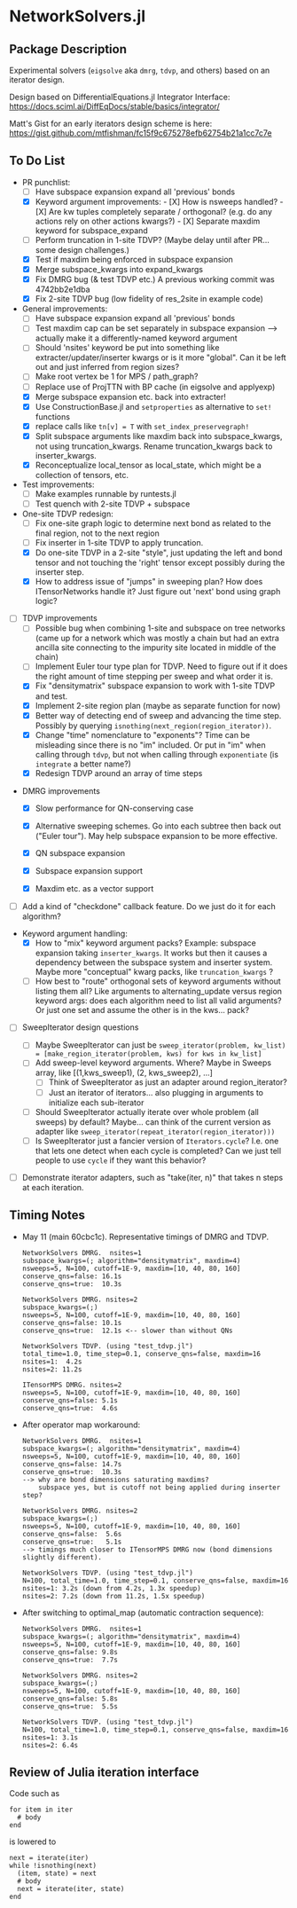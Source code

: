 # NetworkSolvers.jl

## Package Description

Experimental solvers (`eigsolve` aka `dmrg`, `tdvp`, and others) based on an iterator design.

Design based on DifferentialEquations.jl Integrator Interface:
https://docs.sciml.ai/DiffEqDocs/stable/basics/integrator/

Matt's Gist for an early iterators design scheme is here:
https://gist.github.com/mtfishman/fc15f9c675278efb62754b21a1cc7c7e

## To Do List

- PR punchlist:
  - [ ] Have subspace expansion expand all 'previous' bonds
  - [X] Keyword argument improvements:
        - [X] How is nsweeps handled?
        - [X] Are kw tuples completely separate / orthogonal?
              (e.g. do any actions rely on other actions kwargs?)
        - [X] Separate maxdim keyword for subspace_expand
  - [ ] Perform truncation in 1-site TDVP? (Maybe delay until after PR... some design challenges.)
  - [X] Test if maxdim being enforced in subspace expansion
  - [X] Merge subspace_kwargs into expand_kwargs
  - [X] Fix DMRG bug (& test TDVP etc.)
        A previous working commit was 4742bb2e1dba
  - [X] Fix 2-site TDVP bug (low fidelity of res_2site in example code)

- General improvements:
    - [ ] Have subspace expansion expand all 'previous' bonds
    - [ ] Test maxdim cap can be set separately in subspace expansion
          --> actually make it a differently-named keyword argument
    - [ ] Should 'nsites' keyword be put into something like extracter/updater/inserter kwargs or is 
          it more "global". Can it be left out and just inferred from region sizes?
    - [ ] Make root vertex be 1 for MPS / path_graph?
    - [ ] Replace use of ProjTTN with BP cache (in eigsolve and applyexp)
    - [X] Merge subspace expansion etc. back into extracter!
    - [X] Use ConstructionBase.jl and `setproperties` as alternative to `set!` functions
    - [X] replace calls like `tn[v] = T` with `set_index_preservegraph!`
    - [X] Split subspace arguments like maxdim back into subspace_kwargs, not using truncation_kwargs.
          Rename truncation_kwargs back to inserter_kwargs.
    - [X] Reconceptualize local_tensor as local_state, which might be a collection of tensors, etc.

- Test improvements:
  - [ ] Make examples runnable by runtests.jl
  - [ ] Test quench with 2-site TDVP + subspace

- One-site TDVP redesign:
  - [ ] Fix one-site graph logic to determine next bond as related to the final region, not to
        the next region
  - [ ] Fix inserter in 1-site TDVP to apply truncation.
  - [X] Do one-site TDVP in a 2-site "style", just updating the left and bond tensor and not touching
        the 'right' tensor except possibly during the inserter step.
  - [X] How to address issue of "jumps" in sweeping plan?
        How does ITensorNetworks handle it? 
        Just figure out 'next' bond using graph logic?

- [ ] TDVP improvements
  - [ ] Possible bug when combining 1-site and subspace on tree networks
        (came up for a network which was mostly a chain but had an extra ancilla site
         connecting to the impurity site located in middle of the chain)
  - [ ] Implement Euler tour type plan for TDVP. Need to figure out if it 
        does the right amount of time stepping per sweep and what order it is.
  - [X] Fix "densitymatrix" subspace expansion to work with 1-site TDVP and test.
  - [X] Implement 2-site region plan (maybe as separate function for now)
  - [X] Better way of detecting end of sweep and advancing the time step.
        Possibly by querying `isnothing(next_region(region_iterator))`.
  - [X] Change "time" nomenclature to "exponents"? 
        Time can be misleading since there is no "im" included.
        Or put in "im" when calling through `tdvp`, but
        not when calling through `exponentiate` (is `integrate` a better name?)
  - [X] Redesign TDVP around an array of time steps

- DMRG improvements
    - [X] Slow performance for QN-conserving case
    - [X] Alternative sweeping schemes. Go into each subtree then
          back out ("Euler tour"). May help subspace expansion to be more effective.
    - [X] QN subspace expansion
    - [X] Subspace expansion support
    - [X] Maxdim etc. as a vector support


- [ ] Add a kind of "checkdone" callback feature. Do we just do it 
      for each algorithm?

- Keyword argument handling:
  - [X] How to "mix" keyword argument packs?
        Example: subspace expansion taking `inserter_kwargs`. It works
        but then it causes a dependency between the subspace system and
        inserter system.
        Maybe more "conceptual" kwarg packs, like `truncation_kwargs` ?
  - [ ] How best to "route" orthogonal sets of keyword arguments without
        listing them all?
        Like arguments to alternating_update versus region keyword args:
        does each algorithm need to list all valid arguments? Or just one
        set and assume the other is in the kws... pack? 

- [ ] SweepIterator design questions
    - [ ] Maybe SweepIterator can just be
        `sweep_iterator(problem, kw_list) = [make_region_iterator(problem, kws) for kws in kw_list]`
    - [ ] Add sweep-level keyword arguments. 
        Where?
        Maybe in Sweeps array, like [(1,kws_sweep1), (2, kws_sweep2), ...]
        - [ ] Think of SweepIterator as just an adapter around region_iterator?
        - [ ] Just an iterator of iterators... also plugging in arguments
            to initialize each sub-iterator
    - [ ] Should SweepIterator actually iterate over whole problem (all sweeps)
        by default?
        Maybe... can think of the current version as adapter like
        `sweep_iterator(repeat_iterator(region_iterator)))`
    - [ ] Is SweepIterator just a fancier version of `Iterators.cycle`?
        I.e. one that lets one detect when each cycle is completed?
        Can we just tell people to use `cycle` if they want this behavior?

- [ ] Demonstrate iterator adapters, such as "take(iter, n)" that takes
      n steps at each iteration.


## Timing Notes

- May 11 (main 60cbc1c). Representative timings of DMRG and TDVP.
  ```
  NetworkSolvers DMRG.  nsites=1 
  subspace_kwargs=(; algorithm="densitymatrix", maxdim=4)
  nsweeps=5, N=100, cutoff=1E-9, maxdim=[10, 40, 80, 160]
  conserve_qns=false: 16.1s
  conserve_qns=true:  10.3s

  NetworkSolvers DMRG. nsites=2
  subspace_kwargs=(;)
  nsweeps=5, N=100, cutoff=1E-9, maxdim=[10, 40, 80, 160]
  conserve_qns=false: 10.1s
  conserve_qns=true:  12.1s <-- slower than without QNs

  NetworkSolvers TDVP. (using "test_tdvp.jl")
  total_time=1.0, time_step=0.1, conserve_qns=false, maxdim=16
  nsites=1:  4.2s
  nsites=2: 11.2s

  ITensorMPS DMRG. nsites=2
  nsweeps=5, N=100, cutoff=1E-9, maxdim=[10, 40, 80, 160]
  conserve_qns=false: 5.1s
  conserve_qns=true:  4.6s
  ```

- After operator map workaround:
  ```
  NetworkSolvers DMRG.  nsites=1 
  subspace_kwargs=(; algorithm="densitymatrix", maxdim=4)
  nsweeps=5, N=100, cutoff=1E-9, maxdim=[10, 40, 80, 160]
  conserve_qns=false: 14.7s
  conserve_qns=true:  10.3s
  --> why are bond dimensions saturating maxdims?
      subspace yes, but is cutoff not being applied during inserter step?

  NetworkSolvers DMRG. nsites=2
  subspace_kwargs=(;)
  nsweeps=5, N=100, cutoff=1E-9, maxdim=[10, 40, 80, 160]
  conserve_qns=false:  5.6s
  conserve_qns=true:   5.1s
  --> timings much closer to ITensorMPS DMRG now (bond dimensions slightly different).

  NetworkSolvers TDVP. (using "test_tdvp.jl")
  N=100, total_time=1.0, time_step=0.1, conserve_qns=false, maxdim=16
  nsites=1: 3.2s (down from 4.2s, 1.3x speedup)
  nsites=2: 7.2s (down from 11.2s, 1.5x speedup)
  ```

- After switching to optimal_map (automatic contraction sequence):
  ```
  NetworkSolvers DMRG.  nsites=1 
  subspace_kwargs=(; algorithm="densitymatrix", maxdim=4)
  nsweeps=5, N=100, cutoff=1E-9, maxdim=[10, 40, 80, 160]
  conserve_qns=false: 9.8s
  conserve_qns=true:  7.7s

  NetworkSolvers DMRG. nsites=2
  subspace_kwargs=(;)
  nsweeps=5, N=100, cutoff=1E-9, maxdim=[10, 40, 80, 160]
  conserve_qns=false: 5.8s
  conserve_qns=true:  5.5s 

  NetworkSolvers TDVP. (using "test_tdvp.jl")
  N=100, total_time=1.0, time_step=0.1, conserve_qns=false, maxdim=16
  nsites=1: 3.1s
  nsites=2: 6.4s
  ```


## Review of Julia iteration interface

Code such as

```
for item in iter
  # body
end
```

is lowered to

```
next = iterate(iter)
while !isnothing(next)
  (item, state) = next
  # body
  next = iterate(iter, state)
end
```
